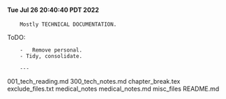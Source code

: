 
#### 	Tue Jul 26 20:40:40 PDT 2022

		Mostly TECHNICAL DOCUMENTATION.
   
   ToDO:

		-	Remove personal.
		- Tidy, consolidate.

		---

001_tech_reading.md
300_tech_notes.md
chapter_break.tex
exclude_files.txt
medical_notes
medical_notes.md
misc_files
README.md

<!-- comment
-->
